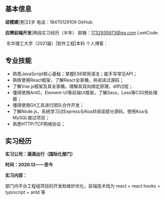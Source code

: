 ## 基本信息

**邱模建**|男|22岁															电话：18470129109 										 GitHub:        

**应聘前端开发**|两段实习经历（半年）						邮箱：1732935973@qq.com							LeetCode:

​																						东华理工大学（2021届）|软件工程|本科		个人博客：

## 专业技能

- 熟悉JavaScript核心基础；掌握ES6常用语法；能手写常见API；
- 熟练使用React框架，了解React全家桶，并阅读过源码；
- 了解Vue.js框架及其全家桶，理解其双向绑定原理，diff过程；
- 懂得使用AntD，Element-UI等前端UI框架，了解Sass，Less等CSS预处理器；
- 懂得使用Git工具进行团队合作开发；
- 了解Node.js，系统学习过Express与Koa并阅读部分源码，使用Koa与MySQL做过项目；
- 熟悉HTTP/TCP网络协议；

## 实习经历

**实习公司：滴滴出行（国际化部门）**  

**时间：2020.12——至今**

**实习内容：**

部门内平台工程组项目的开发和维护优化，前端技术栈为 react + react hooks + typrscript +  antd 等







